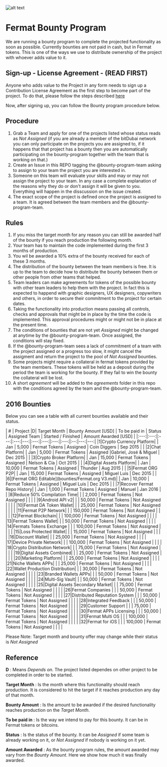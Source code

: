 ![alt text](https://github.com/bitDubai/media-kit/blob/master/MediaKit/Fermat%20Branding/Fermat%20Logotype/Fermat_Logo_3D.png "Fermat Logo")

# Fermat Bounty Program

We are running a bounty program to complete the projected functionality as soon as possible. Currently bounties are not paid in cash, but in Fermat tokens. This is one of the ways we use to distribute ownership of the project with whoever adds value to it. 

## Sign-up - License Agreement - (READ FIRST)
Anyone who adds value to the Project in any form needs to sign up a Contribution License Agreement as the first step to become part of the project. To do that, please follow the steps described [here](https://github.com/bitDubai/contribution-program/tree/master/license-agreements/README.md) 

Now, after signing up,  you can follow the Bounty program procedure below.

## Procedure

1. Grab a Team and apply for one of the projects listed whose status reads as _Not Assigned_ (if you are already a member of the bitDubai network you can only participate on the projects you are assigned to, if it happens that that project has a bounty then you are automatically participating on the bounty-program together with the team that is working on that.)
2. Create an Issue in this REPO tagging the @bounty-program-team asking to assign to your team the project you are interested in.
3. Someone on this team will evaluate your skills and may or may not assign the project to your team. In any case a complete explanation of the reasons why they do or don't assign it will be given to you. Everything will happen in the disscussion on the issue created.
4. The exact scope of the project is defined once the project is assigned to a team. It is agreed between the team members and the @bounty-program-team.

## Rules

1. If you miss the target month for any reason you can still be awarded half of the bounty if you reach production the following month.
2. Your team has to maintain the code implemented during the first 3 months of production. 
3. You wil be awarded a 10% extra of the bounty received for each of these 3 months.
4. The distribution of the bounty between the team members is free. It is up to the team to decide how to distribute the bounty between them or other people from other teams that helped.
5. Team leaders can make agreements for tokens of the possible bounty with other team leaders to help them with the project. In fact this is expected to happend with graphic designers, UX designers, copywriters and others, in order to secure their commitment to the project for certain dates.
6. Taking the functionality into production means passing all controls, checks and approvals that might be in place by the time the code is implemented. This approval procedures might or might not be in place at the present time.
7. The conditions of bounties that are not yet _Assigned_ might be changed at anytime by the @bounty-program-team. Once assigned, the conditions will stay fixed.
8. If the @bounty-program-team sees a lack of commitment of a team with the project assigned or a progress too slow, it might cancel the assigment and return the project to the pool of _Not Assigned_ bounties.
9. Some projects might require a collateral in fermat tokens provided by the team members. These tokens will be held as a deposit during the period the team is working for the bounty. If they fail to win the bounty the collateral will be lost.
10. A short _agreement_ will be added to the _agreements_ folder in this repo with the conditions agreed by the team and the @bounty-program-team.



## 2016 Bounties

Below you can see a table with all current bounties available and their status. 

| # | Project |D|  Target Month | Bounty Amount [USD] | To be paid in | Status | Assigned Team | Started / Finished | Amount Awarded [USD] |
|:---:|:---:|:---:|:---:|---:|:---:|:---:|:---:|:---:|:--:|---:|---:|
|1|Crypto Currency Platform|  | Jan | 5,000 | Fermat Tokens | Assigned | Coin Diggers | Sep 2015 | | 
|2|Chat Platform|  | Jan | 5,000 | Fermat Tokens | Assigned |Gabriel, José & Miguel | Dec 2015 | | 
|3|Crypto Broker Platform| | Jan | 15,000 | Fermat Tokens | Assigned | Nelson & Cía | Oct 2015 | | 
|4|Digital Assets Platform| | Jan | 10,000 | Fermat Tokens | Assigned | Thunder | Aug 2015 | | 
|5|Fermat ORG P2P| | Jan | 15,000 | Fermat Tokens | Assigned | Miguel Luis | Dec 2015 | | 
|6|[Fermat ORG Editable](bounties/Fermat.org V3.md)| | Jan | 10,000 | Fermat Tokens | Assigned | Miguel Luis | Dec 2015 | |
|7|Recover Fermat Repo History|  | Jan | 1,000 | Fermat Tokens | Assigned | Manuel | Jan 2016 | | 
|8|Reduce 50% Compilation Time|  | | 2,000 | Fermat Tokens | Not Assigned | | | | 
|9|Android API v2|  | | 50,000 | Fermat Tokens | Not Assigned | | | | 
|10|Fermat DA Token Wallet|  | | 25,000 | Fermat Tokens | Not Assigned | | | | 
|11|Fermat P2P Network| | | 150,000 | Fermat Tokens | Not Assigned | | | | 
|12|Fermat Blockchain| |  | 100,000 | Fermat Tokens | Not Assigned | | | | 
|13|Fermat Tokens Wallet| | | 50,000 | Fermat Tokens | Not Assigned | | | | 
|14|Fermats Tokens Exchange |  | | 100,000 | Fermat Tokens | Not Assigned | | | | 
|15|Loss Protected Wallet|  | | 15,000 | Fermat Tokens | Not Assigned | | | | 
|16|Discount Wallet|  | | 25,000 | Fermat Tokens | Not Assigned | | | | 
|17|Device Private Network| | | 100,000 | Fermat Tokens | Not Assigned | | | | 
|18|Crypto Distribution Network|  | | 75,000 | Fermat Tokens | Not Assigned | | | | 
|19|Digital Assets Combined|  | | 25,000 | Fermat Tokens | Not Assigned | | | | 
|20|Marketing Platform|  | | 25,000 | Fermat Tokens | Not Assigned | | | | 
|21|Niche Wallets APPs| | | 25,000 | Fermat Tokens | Not Assigned | | | | 
|22|Wallet Production Distribution| | | 30,000 | Fermat Tokens | Not Assigned | | | | 
|23|Branded Wallets APPs|  | | 50,000 | Fermat Tokens | Not Assigned | | | | 
|24|Multi-Sig Vault|  | | 50,000 | Fermat Tokens | Not Assigned | | | | 
|25|Digital Assets Secondary Market|  |  | 75,000 | Fermat Tokens | Not Assigned | | | | 
|26|Fermat Companies |  |  | 50,000 | Fermat Tokens | Not Assigned | | | | 
|27|Distributed Reputation System |  |  | 50,000 | Fermat Tokens | Not Assigned | | | | 
|28|Integrated Feedback |  |  | 50,000 | Fermat Tokens | Not Assigned | | | | 
|29|Customer Support |  |  | 75,000 | Fermat Tokens | Not Assigned | | | | 
|30|Fermat APPs Licensing | | | 50,000 | Fermat Tokens | Not Assigned | | | | 
|31|Fermat Multi OS | | | 100,000 | Fermat Tokens | Not Assigned | | | | 
|32|Fermat for iOS | |  | 100,000 | Fermat Tokens | Not Assigned | | | | 



Please Note: Target month and bounty offer may change while their status is _Not Assigned_

## Reference 

**D** : Means _Depends on_. The project listed dependes on other project to be completed in order to be started. 

**Target Month** : Is the month where this functionality should reach production. It is considered to hit the target if it reaches production any day of that month.

**Bounty Amount** : Is the amount to be awarded if the desired functionality reaches production on the _Target Month_. 

**To be paid in** : Is the way we intend to pay for this bounty. It can be in Fermat tokens or bitcoins.

**Status** : Is the status of the bounty. It can be _Assigned_ if some team is already working on it, or _Not Assigned_ if nobody is working on it yet.

**Amount Awarded** : As the bounty program rules, the amount awarded may vary from the _Bounty Amount_. Here we show how much it was finally awarded.

